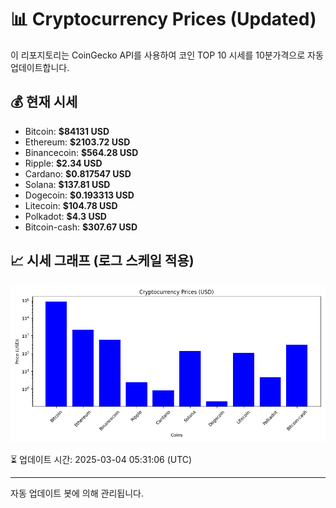 
# 📊 Cryptocurrency Prices (Updated)

이 리포지토리는 CoinGecko API를 사용하여 코인 TOP 10 시세를 10분가격으로 자동 업데이트합니다.

## 💰 현재 시세
- Bitcoin: **$84131 USD**
- Ethereum: **$2103.72 USD**
- Binancecoin: **$564.28 USD**
- Ripple: **$2.34 USD**
- Cardano: **$0.817547 USD**
- Solana: **$137.81 USD**
- Dogecoin: **$0.193313 USD**
- Litecoin: **$104.78 USD**
- Polkadot: **$4.3 USD**
- Bitcoin-cash: **$307.67 USD**

## 📈 시세 그래프 (로그 스케일 적용)
![Crypto Prices](crypto_prices.png)

⏳ 업데이트 시간: 2025-03-04 05:31:06 (UTC)

---
자동 업데이트 봇에 의해 관리됩니다.
